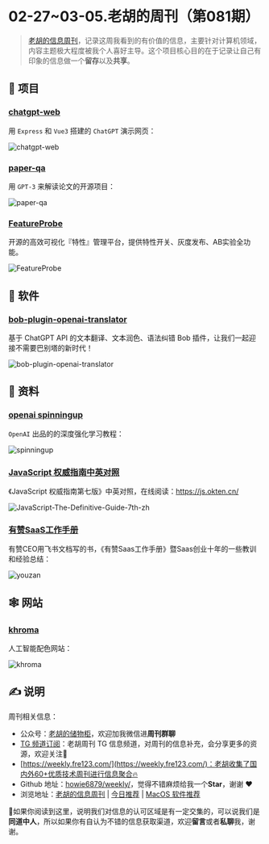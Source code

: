 # 02-27~03-05.老胡的周刊（第081期）

> [老胡的信息周刊](https://weekly.howie6879.com/)，记录这周我看到的有价值的信息，主要针对计算机领域，内容主题极大程度被我个人喜好主导。这个项目核心目的在于记录让自己有印象的信息做一个**留存**以及**共享**。

## 🎯 项目

### [chatgpt-web](https://github.com/Chanzhaoyu/chatgpt-web)

用 `Express` 和 `Vue3` 搭建的 `ChatGPT` 演示网页：

![chatgpt-web](https://images-1252557999.file.myqcloud.com/uPic/chatgpt-web.png)

### [paper-qa](https://github.com/whitead/paper-qa)

用 `GPT-3` 来解读论文的开源项目：

![paper-qa](https://images-1252557999.file.myqcloud.com/uPic/paper-qa.png)

### [FeatureProbe](https://github.com/FeatureProbe/FeatureProbe)

开源的高效可视化『特性』管理平台，提供特性开关、灰度发布、AB实验全功能。

![FeatureProbe](https://images-1252557999.file.myqcloud.com/uPic/FeatureProbe.png)

## 🤖 软件

### [bob-plugin-openai-translator](https://github.com/yetone/bob-plugin-openai-translator)

基于 ChatGPT API 的文本翻译、文本润色、语法纠错 Bob 插件，让我们一起迎接不需要巴别塔的新时代！

![bob-plugin-openai-translator](https://images-1252557999.file.myqcloud.com/uPic/bob-plugin-openai-translator.jpg)

## 👀 资料

### [openai spinningup](https://spinningup.openai.com/en/latest/user/introduction.html)

`OpenAI` 出品的的深度强化学习教程：

![spinningup](https://images-1252557999.file.myqcloud.com/uPic/spinningup.jpg)

### [JavaScript 权威指南中英对照](https://github.com/ten-ltw/JavaScript-The-Definitive-Guide-7th-zh)

《JavaScript 权威指南第七版》中英对照，在线阅读：https://js.okten.cn/

![JavaScript-The-Definitive-Guide-7th-zh](https://images-1252557999.file.myqcloud.com/uPic/JavaScript-The-Definitive-Guide-7th-zh.jpg)

### [有赞SaaS工作手册](https://qima.feishu.cn/docs/doccnX2YXEjp4P9pvFtBgiWBOpd#R7aWb2)

有赞CEO用飞书文档写的书，《有赞Saas工作手册》暨Saas创业十年的一些教训和经验总结：

![youzan](https://images-1252557999.file.myqcloud.com/uPic/youzan.jpg)

## 🕸 网站

### [khroma](https://www.khroma.co/)

人工智能配色网站：

![khroma](https://images-1252557999.file.myqcloud.com/uPic/khroma.jpg)

## ✍️ 说明

周刊相关信息：

- 公众号：[老胡的储物柜](https://images-1252557999.file.myqcloud.com/uPic/ETIbMe.jpg)，欢迎加我微信进**周刊群聊**
- [TG 频道订阅](https://t.me/howie_weekly)：老胡周刊 TG 信息频道，对周刊的信息补充，会分享更多的资源，欢迎关注👏
- [https://weekly.fre123.com/](https://weekly.fre123.com/)：老胡收集了国内外60+优质技术周刊进行信息聚合🔥
- Github 地址：[howie6879/weekly/](https://github.com/howie6879/weekly/)，觉得不错麻烦给我一个**Star**，谢谢 ❤️
- 浏览地址：[老胡的信息周刊](https://weekly.howie6879.com) | [今日推荐](https://weekly.howie6879.com/recommend/index.html) | [MacOS 软件推荐](https://weekly.howie6879.com/soft/mac.html)

🙌如果你阅读到这里，说明我们对信息的认可区域是有一定交集的，可以说我们是**同道中人**，所以如果你有自认为不错的信息获取渠道，欢迎**留言**或者**私聊**我，谢谢。
